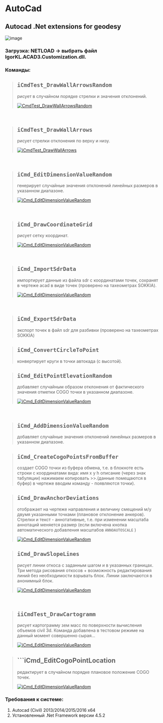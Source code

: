 # AutoCad
## Autocad .Net extensions for geodesy

![image](https://geodesist.ru/attachments/strelki_menju-png.35900/)

### Загрузка: NETLOAD -> выбрать файл IgorKL.ACAD3.Customization.dll.

### Команды:

> ## ```iCmdTest_DrawWallArrowsRandom```
> рисует в случайном порядке стрелки и значения отклонений.
>
> [![CmdTest_DrawWallArrowsRandom](https://img.youtube.com/vi/3Z33nPY3fwo/0.jpg)](https://www.youtube.com/watch?v=https://youtu.be/3Z33nPY3fwo)

<br/>

> ## ```iCmdTest_DrawWallArrows```
> рисует стрелки отклонения по верху и низу.
> 
> [![iCmdTest_DrawWallArrows](https://img.youtube.com/vi/WAs0hecJ67Q/0.jpg)](https://www.youtube.com/watch?v=https://youtu.be/WAs0hecJ67Q)

<br/>

> ## ```iCmd_EditDimensionValueRandom```
> генерирует случайные значения отклонений линейных размеров в указанном диапазоне.
>
> [![iCmd_EditDimensionValueRandom](https://img.youtube.com/vi/vVCWAB27SSw/0.jpg)](https://www.youtube.com/watch?v=https://youtu.be/vVCWAB27SSw)

<br/>

> ## ```iCmd_DrawCoordinateGrid```
> рисует сетку координат.
> 
> [![iCmd_EditDimensionValueRandom](https://img.youtube.com/vi/CU9868QrX4s/0.jpg)](https://www.youtube.com/watch?v=https://youtu.be/CU9868QrX4s)

<br/>

> ## ```iCmd_ImportSdrData```
> импортирует данные из файла sdr с координатами точек, сохранят в чертеже acad в виде точек (проверено на тахеометрах SOKKIA).
>
> [![iCmd_EditDimensionValueRandom](https://img.youtube.com/vi/hgR9Fd0hA50/0.jpg)](https://www.youtube.com/watch?v=https://youtu.be/hgR9Fd0hA50)

<br/>

> ## ```iCmd_ExportSdrData```
> экспорт точек в файл sdr для разбивки (проверено на тахеометрах SOKKIA)

> ## ```iCmd_ConvertCircleToPoint``` 
> конвертирует круги в точки автокада (с высотой).

> ## ```iCmd_EditPointElevationRandom```
> добавляет случайным образом отклонения от фактического значения отметки COGO точки в указанном диапазоне.
> 
> [![iCmd_EditDimensionValueRandom](https://img.youtube.com/vi/MpLE01xPY_4/0.jpg)](https://www.youtube.com/watch?v=https://youtu.be/MpLE01xPY_4)

<br/>

> ## ```iCmd_AddDimensionValueRandom```
> добавляет случайные значения отклонений линейных размеров в указанном диапазоне.

> ## ```iCmd_CreateCogoPointsFromBuffer```
> создает COGO точки из буфера обмена, т.е. в блокноте есть строки с координатами вида: имя x y h описание (через знак табуляции) 
> нажимаем копировать >>.(данные помещаются в буфер) в чертеже вводим команду - появляются точки).

> ## ```iCmd_DrawAnchorDeviations```
> отображает на чертеже направления и величину смещений м/у двумя указанными точками (плановое отклонение анкеров).
> Стрелки и текст - аннотативные, т.е. при изменении масштаба аннотаций меняется размер 
> (если включена кнопка автоматического добавления масштабов ```ANNOAUTOSCALE``` )
> 
> [![iCmd_EditDimensionValueRandom](https://img.youtube.com/vi/1uFGeHBuKqc/0.jpg)](https://www.youtube.com/watch?v=https://youtu.be/1uFGeHBuKqc)

> ## ```iCmd_DrawSlopeLines```
> рисует линии откоса с заданным шагом и в указанных границах. 
> Три метода рисования откосов + возможность редактирования линий без необходимости взрывать блок. Линии заключаются в анонимный блок.
> 
> [![iCmd_EditDimensionValueRandom](https://img.youtube.com/vi/Ata9Ny3_0oU/0.jpg)](https://www.youtube.com/watch?v=https://youtu.be/Ata9Ny3_0oU)

<br/>

> ## ```iiCmdTest_DrawCartogramm```
> рисует картограмму зем масс по поверхности вычисления объемов civil 3d. 
> Команда добавлена в тестовом режиме на данный момент совершенно сырая...
> 
> [![iCmd_EditDimensionValueRandom](https://img.youtube.com/vi/iGd4-en1noQ/0.jpg)](https://www.youtube.com/watch?v=https://youtu.be/iGd4-en1noQ)

> ## ```iCmd_EditCogoPointLocation
> редактирует в случайном порядке плановое положение COGO точек.
> 
> [![iCmd_EditDimensionValueRandom](https://img.youtube.com/vi/qD-tybn6gs8/0.jpg)](https://www.youtube.com/watch?v=https://youtu.be/qD-tybn6gs8)

### Требования к системе:
1. Autocad (Civil) 2013/2014/2015/2016 x64
2. Установленный .Net Framework версии 4.5.2 
